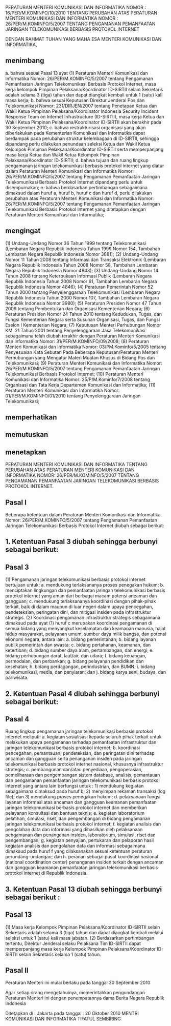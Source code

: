 PERATURAN MENTERI KOMUNIKASI DAN INFORMATIKA
NOMOR : 16/PER/M.KOMINFO/10/2010
TENTANG
PERUBAHAN ATAS PERATURAN MENTERI KOMUNIKASI DAN INFORMATIKA NOMOR : 26/PER/M.KOMINFO/5/2007 TENTANG PENGAMANAN PEMANFAATAN JARINGAN TELEKOMUNIKASI BERBASIS PROTOKOL INTERNET

DENGAN RAHMAT TUHAN YANG MAHA ESA
MENTERI KOMUNIKASI DAN INFORMATIKA,

## menimbang
a. bahwa sesuai Pasal 13 ayat (1) Peraturan Menteri Komunikasi dan Informatika Nomor: 26/PER/M.KOMINFO/5/2007 tentang Pengamanan Pemanfaatan Jaringan Telekomunikasi Berbasis Protokol Internet, masa kerja kelompok Pimpinan Pelaksana/Koordinator ID-SIRTII selain Sekretaris adalah selama 3 (tiga) tahun dan dapat diangkat kembali untuk 1 (satu) kali masa kerja;
b. bahwa sesuai Keputusan Direktur Jenderal Pos dan Telekomunikasi Nomor: 231/DIRJEN/2007 tentang Penetapan Ketua dan Wakil Ketua Pimpinan Pelaksana/Koordinator Indonesia Security Incident Response Team on Internet Infrastructure (ID-SIRTII), masa kerja Ketua dan Wakil Ketua Pimpinan Pelaksana/Koordinator ID-SIRTII akan berakhir pada 30 September 2010;
c. bahwa restrukturisasi organisasi yang akan diberlakukan pada Kementerian Komunikasi dan Informatika dapat berdampak pada perubahan struktur kelembagaan di ID-SIRTII, sehingga dipandang perlu dilakukan penundaan seleksi Ketua dan Wakil Ketua Kelompok Pimpinan Pelaksana/Koordinator ID-SIRTII serta memperpanjang masa kerja Ketua dan Wakil Ketua Kelompok Pimpinan Pelaksana/Koordinator ID-SIRTII;
d. bahwa tujuan dan ruang lingkup pengamanan jaringan telekomunikasi berbasis protokol internet yang diatur dalam Peraturan Menteri Komunikasi dan Informatika Nomor: 26/PER/M.KOMINFO/5/2007 tentang Pengamanan Pemanfaatan Jaringan Telekomunikasi Berbasis Protokol Internet dipandang perlu untuk disempurnakan;
e. bahwa berdasarkan pertimbangan sebagaimana dimaksud dalam huruf a, huruf b, huruf c dan huruf d, perlu dilakukan perubahan atas Peraturan Menteri Komunikasi dan Informatika Nomor: 26/PER/M.KOMINFO/5/2007 tentang Pengamanan Pemanfaatan Jaringan Telekomunikasi Berbasis Protokol Internet yang ditetapkan dengan Peraturan Menteri Komunikasi dan Informatika;

## mengingat
(1) Undang-Undang Nomor 36 Tahun 1999 tentang Telekomunikasi (Lembaran Negara Republik Indonesia Tahun 1999 Nomor 154, Tambahan Lembaran Negara Republik Indonesia Nomor 3881);
(2) Undang-Undang Nomor 11 Tahun 2008 tentang Informasi dan Transaksi Elektronik (Lembaran Negara Republik Indonesia Tahun 2008 Nomor 58, Tambahan Lembaran Negara Republik Indonesia Nomor 4843);
(3) Undang-Undang Nomor 14 Tahun 2008 tentang Keterbukaan Informasi Publik (Lembaran Negara Republik Indonesia Tahun 2008 Nomor 61, Tambahan Lembaran Negara Republik Indonesia Nomor 4846);
(4) Peraturan Pemerintah Nomor 52 Tahun 2000 tentang Penyelenggaraan Telekomunikasi (Lembaran Negara Republik Indonesia Tahun 2000 Nomor 107, Tambahan Lembaran Negara Republik Indonesia Nomor 3980);
(5) Peraturan Presiden Nomor 47 Tahun 2009 tentang Pembentukan dan Organisasi Kementerian Negara;
(6) Peraturan Presiden Nomor 24 Tahun 2010 tentang Kedudukan, Tugas, dan Fungsi Kementerian Negara serta Susunan Organisasi, Tugas, dan Fungsi Eselon I Kementerian Negara;
(7) Keputusan Menteri Perhubungan Nomor KM. 21 Tahun 2001 tentang Penyelenggaraan Jasa Telekomunikasi sebagaimana telah diubah terakhir dengan Peraturan Menteri Komunikasi dan Informatika Nomor: 31/PER/M.KOMINFO/09/2008;
(8) Peraturan Menteri Komunikasi dan Informatika Nomor: 03/PM.Kominfo/5/2005 tentang Penyesuaian Kata Sebutan Pada Beberapa Keputusan/Peraturan Menteri Perhubungan yang Mengatur Materi Muatan Khusus di Bidang Pos dan Telekomunikasi;
(9) Peraturan Menteri Komunikasi dan Informatika Nomor: 26/PER/M.KOMINFO/5/2007 tentang Pengamanan Pemanfaatan Jaringan Telekomunikasi Berbasis Protokol Internet;
(10) Peraturan Menteri Komunikasi dan Informatika Nomor: 25/P/M.Kominfo/7/2008 tentang Organisasi dan Tata Kerja Departemen Komunikasi dan Informatika;
(11) Peraturan Menteri Komunikasi dan Informatika Nomor: 01/PER/M.KOMINFO/01/2010 tentang Penyelenggaraan Jaringan Telekomunikasi;

## memperhatikan

## memutuskan

## menetapkan
PERATURAN MENTERI KOMUNIKASI DAN INFORMATIKA TENTANG PERUBAHAN ATAS PERATURAN MENTERI KOMUNIKASI DAN INFORMATIKA NOMOR: 26/PER/M.KOMINFO/5/2007 TENTANG PENGAMANAN PEMANFAATAN JARINGAN TELEKOMUNIKASI BERBASIS PROTOKOL INTERNET.

## Pasal I
Beberapa ketentuan dalam Peraturan Menteri Komunikasi dan Informatika Nomor: 26/PER/M.KOMINFO/5/2007 tentang Pengamanan Pemanfaatan Jaringan Telekomunikasi Berbasis Protokol Internet diubah sebagai berikut:

## 1. Ketentuan Pasal 3 diubah sehingga berbunyi sebagai berikut:

## Pasal 3
(1) Pengamanan jaringan telekomunikasi berbasis protokol internet bertujuan untuk:
	a. mendukung terlaksananya proses penegakan hukum;
	b. menciptakan lingkungan dan pemanfaatan jaringan telekomunikasi berbasis protokol internet yang aman dari berbagai macam potensi ancaman dan gangguan;
	c. mendukung terlaksananya koordinasi dengan pihak-pihak terkait, baik di dalam maupun di luar negeri dalam upaya pencegahan, pendeteksian, peringatan dini, dan mitigasi insiden pada infrastruktur strategis.
(2) Koordinasi pengamanan infrastruktur strategis sebagaimana dimaksud pada ayat (1) huruf c merupakan koordinasi pengamanan di semua bidang yang menyangkut keselamatan dan keamanan manusia, hajat hidup masyarakat, pelayanan umum, sumber daya milik bangsa, dan potensi ekonomi negara, antara lain:
	a. bidang pemerintahan;
	b. bidang layanan publik pemerintah dan swasta;
	c. bidang pertahanan, keamanan, dan ketertiban;
	d. bidang sumber daya alam, pertambangan, dan energi;
	e. bidang perhubungan darat, laut/air, dan udara;
	f. bidang keuangan, permodalan, dan perbankan;
	g. bidang pelayanan pendidikan dan kesehatan;
	h. bidang perdagangan, perindustrian, dan BUMN;
	i. bidang telekomunikasi, media, dan penyiaran; dan
	j. bidang karya seni, budaya, dan pariwisata.

## 2. Ketentuan Pasal 4 diubah sehingga berbunyi sebagai berikut:

## Pasal 4
Ruang lingkup pengamanan jaringan telekomunikasi berbasis protokol internet meliputi:
	a. kegiatan sosialisasi kepada seluruh pihak terkait untuk melakukan upaya pengamanan terhadap pemanfaatan infrastruktur dan jaringan telekomunikasi berbasis protokol internet;
	b. koordinasi pencegahan, pemantauan, pendeteksian, dan peringatan dini terhadap ancaman dan gangguan serta penanganan insiden pada jaringan telekomunikasi berbasis protokol internet nasional, khususnya infrastruktur strategis;
	c. pembangunan dan/atau penyediaan, pengoperasian, pemeliharaan dan pengembangan sistem database, analisis, pemantauan dan pengamanan pemanfaatan jaringan telekomunikasi berbasis protokol internet yang antara lain berfungsi untuk :
		1) mendukung kegiatan sebagaimana dimaksud pada huruf b;
		2) menyimpan rekaman transaksi (log file); dan
		3) mendukung proses penegakan hukum;
	d. pelaksanaan fungsi layanan informasi atas ancaman dan gangguan keamanan pemanfaatan jaringan telekomunikasi berbasis protokol internet dan memberikan pelayanan konsultasi dan bantuan teknis;
	e. kegiatan laboratorium pelatihan, simulasi, riset, dan pengembangan di bidang pengamanan jaringan telekomunikasi berbasis protokol internet;
	f. kegiatan analisis dan pengolahan data dan informasi yang dihasilkan oleh pelaksanaan pengamanan dan penanganan insiden, laboratorium, simulasi, riset dan pengembangan;
	g. kegiatan penyajian, pertukaran dan pelaporan hasil kegiatan analisis dan pengolahan data dan informasi sebagaimana dimaksud pada huruf f yang dilaksanakan sesuai ketentuan peraturan perundang-undangan; dan
	h. peranan sebagai pusat koordinasi nasional (national coordination center) penanganan insiden terkait dengan ancaman dan gangguan keamanan pemanfaatan jaringan telekomunikasi berbasis protokol internet di Republik Indonesia.

## 3. Ketentuan Pasal 13 diubah sehingga berbunyi sebagai berikut :

## Pasal 13
(1) Masa kerja Kelompok Pimpinan Pelaksana/Koordinator ID-SIRTII selain Sekretaris adalah selama 3 (tiga) tahun dan dapat diangkat kembali melalui seleksi untuk 1 (satu) kali masa jabatan.
(2) Berdasarkan pertimbangan tertentu, Direktur Jenderal selaku Pelaksana Tim ID-SIRTII dapat memperpanjang masa kerja Kelompok Pimpinan Pelaksana/Koordinator ID-SIRTII selain Sekretaris selama 1 (satu) tahun.

## Pasal II
Peraturan Menteri ini mulai berlaku pada tanggal 30 September 2010

Agar setiap orang mengetahuinya, memerintahkan pengundangan Peraturan Menteri ini dengan penempatannya dama Berita Negara Republik Indonesia

Ditetapkan di : Jakarta
pada tanggal : 20 Oktober 2010
MENTRI KOMUNIKASI DAN INFORMATIKA
TIFATUL SEMBIRING